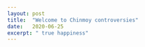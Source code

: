 ```yaml
---
layout: post
title:  "Welcome to Chinmoy controversies"
date:   2020-06-25
excerpt: " true happiness"
---
```

